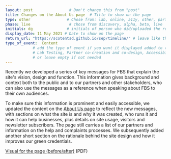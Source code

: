 ```yaml
---
layout: post                # Don't change this from "post"
title: Changes on the About Us page  # Title to show on the page
type: other                # Chose from: lab, online, a11y, other, partner
phase: live                 # chose from discovery, alpha, beta, live
initials: dg               # initials of person who did/uploaded the research
display_date: 11 May 2021 # Date to show on the page
return_url: "https://scotentsd.github.io/sep/timeline/" # leave like this         
type_of_event:  Content         
            # add the type of event if you want it displayed added to the heading when the post if clicked on
            # Lab Testing, Partner co-creation and co-design, Accessibility, Online research and testing, Events, F2F and testing
            # or leave empty if not needed
---
```


Recently we developed a series of key messages for FBS that explain the site's vision, design and function. This information gives background and context both to the public and to our partners and other stakeholders, who can also use the messages as a reference when speaking about FBS to their own audiences. 

To make sure this information is prominent and easily accessible, we updated the content on the [About Us page](https://findbusinesssupport.gov.scot/about-us) to reflect the new messages, with sections on what the site is and why it was created, who runs it and how it can help businesses, plus details on site usage, visitors and newsletter subscribers. The page still carries a list of our partners and information on the help and complaints processes. We subsequently added another short section on the rationale behind the site design and how it improves our green credentials.


[Visual for the page (before/after)](/sep/files/FBS-about-us-page-changes.pdf) (PDF)
